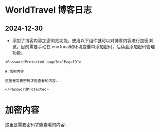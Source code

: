 # WorldTravel 博客日志

## 2024-12-30

- 添加了博客内容加密浏览功能，使用以下组件就可以对博客内容进行加密浏览。目前需要手动在.env.local和环境变量中添加密码，后续会添加密码管理功能。

```vue
<PasswordProtected pageId="PageID">

# 加密内容

这里是需要密码才能查看的内容...

</PasswordProtected>
```
<PasswordProtected pageId="PageID">

# 加密内容

这里是需要密码才能查看的内容...

</PasswordProtected>

